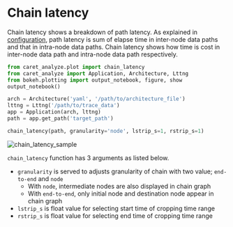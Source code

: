 # Chain latency

Chain latency shows a breakdown of path latency. As explained in [configuration](../../configuration/index.md), path latency is sum of elapse time in inter-node data paths and that in intra-node data paths. Chain latency shows how time is cost in inter-node data path and intra-node data path respectively.

```python
from caret_analyze.plot import chain_latency
from caret_analyze import Application, Architecture, Lttng
from bokeh.plotting import output_notebook, figure, show
output_notebook()

arch = Architecture('yaml', '/path/to/architecture_file')
lttng = Lttng('/path/to/trace_data')
app = Application(arch, lttng)
path = app.get_path('target_path')

chain_latency(path, granularity='node', lstrip_s=1, rstrip_s=1)
```

![chain_latency_sample](../../imgs/chain_latency_sample.png)

`chain_latency` function has 3 arguments as listed below.

- `granularity` is served to adjusts granularity of chain with two value; `end-to-end` and `node`
  - With `node`, intermediate nodes are also displayed in chain graph
  - With `end-to-end`, only initial node and destination node appear in chain graph
- `lstrip_s` is float value for selecting start time of cropping time range
- `rstrip_s` is float value for selecting end time of cropping time range
